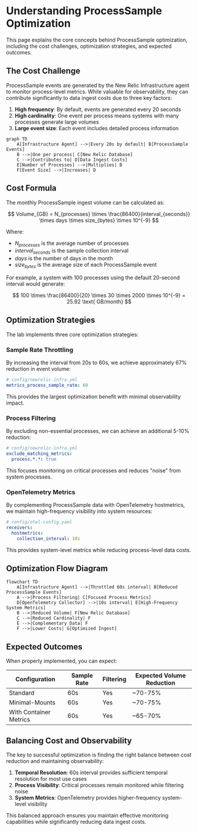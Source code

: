 # Understanding ProcessSample Optimization

This page explains the core concepts behind ProcessSample optimization, including the cost challenges, optimization strategies, and expected outcomes.

## The Cost Challenge

ProcessSample events are generated by the New Relic Infrastructure agent to monitor process-level metrics. While valuable for observability, they can contribute significantly to data ingest costs due to three key factors:

1. **High frequency**: By default, events are generated every 20 seconds
2. **High cardinality**: One event per process means systems with many processes generate large volumes
3. **Large event size**: Each event includes detailed process information

```mermaid
graph TD
    A[Infrastructure Agent] -->|Every 20s by default| B[ProcessSample Events]
    B -->|One per process| C[New Relic Database]
    C -->|Contributes to| D[Data Ingest Costs]
    E[Number of Processes] -->|Multiplies| B
    F[Event Size] -->|Increases| D
```

## Cost Formula

The monthly ProcessSample ingest volume can be calculated as:

$$
Volume_{GB} = N_{processes} \times \frac{86400}{interval_{seconds}} \times days \times size_{bytes} \times 10^{-9}
$$

Where:
- $N_{processes}$ is the average number of processes
- $interval_{seconds}$ is the sample collection interval
- $days$ is the number of days in the month
- $size_{bytes}$ is the average size of each ProcessSample event

For example, a system with 100 processes using the default 20-second interval would generate:

$$
100 \times \frac{86400}{20} \times 30 \times 2000 \times 10^{-9} = 25.92 \text{ GB/month}
$$

## Optimization Strategies

The lab implements three core optimization strategies:

### Sample Rate Throttling

By increasing the interval from 20s to 60s, we achieve approximately 67% reduction in event volume:

```yaml
# config/newrelic-infra.yml
metrics_process_sample_rate: 60
```

This provides the largest optimization benefit with minimal observability impact.

### Process Filtering

By excluding non-essential processes, we can achieve an additional 5-10% reduction:

```yaml
# config/newrelic-infra.yml
exclude_matching_metrics:
  process.*.*: true
```

This focuses monitoring on critical processes and reduces "noise" from system processes.

### OpenTelemetry Metrics

By complementing ProcessSample data with OpenTelemetry hostmetrics, we maintain high-frequency visibility into system resources:

```yaml
# config/otel-config.yaml
receivers:
  hostmetrics:
    collection_interval: 10s
```

This provides system-level metrics while reducing process-level data costs.

## Optimization Flow Diagram

```mermaid
flowchart TD
    A[Infrastructure Agent] -->|Throttled 60s interval| B[Reduced ProcessSample Events]
    A -->|Process Filtering| C[Focused Process Metrics]
    D[OpenTelemetry Collector] -->|10s interval| E[High-Frequency System Metrics]
    B -->|Reduced Volume| F[New Relic Database]
    C -->|Reduced Cardinality| F
    E -->|Complementary Data| F
    F -->|Lower Costs| G[Optimized Ingest]
```

## Expected Outcomes

When properly implemented, you can expect:

| Configuration | Sample Rate | Filtering | Expected Volume Reduction |
|---------------|-------------|-----------|---------------------------|
| Standard | 60s | Yes | ~70-75% |
| Minimal-Mounts | 60s | Yes | ~70-75% |
| With Container Metrics | 60s | Yes | ~65-70% |

## Balancing Cost and Observability

The key to successful optimization is finding the right balance between cost reduction and maintaining observability:

1. **Temporal Resolution**: 60s interval provides sufficient temporal resolution for most use cases
2. **Process Visibility**: Critical processes remain monitored while filtering noise
3. **System Metrics**: OpenTelemetry provides higher-frequency system-level visibility

This balanced approach ensures you maintain effective monitoring capabilities while significantly reducing data ingest costs.